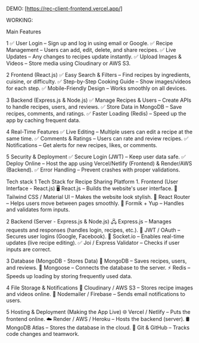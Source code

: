 DEMO:
[https://rec-client-frontend.vercel.app/]


WORKING:

Main Features

1 ✅ User Login – Sign up and log in using email or Google. ✅ Recipe Management – Users can add, edit, delete, and share recipes. ✅ Live Updates – Any changes to recipes update instantly. ✅ Upload Images & Videos – Store media using Cloudinary or AWS S3.

2 Frontend (React.js) ✅ Easy Search & Filters – Find recipes by ingredients, cuisine, or difficulty. ✅ Step-by-Step Cooking Guide – Show images/videos for each step. ✅ Mobile-Friendly Design – Works smoothly on all devices.

3 Backend (Express.js & Node.js) ✅ Manage Recipes & Users – Create APIs to handle recipes, users, and reviews. ✅ Store Data in MongoDB – Save recipes, comments, and ratings. ✅ Faster Loading (Redis) – Speed up the app by caching frequent data.

4 Real-Time Features ✅ Live Editing – Multiple users can edit a recipe at the same time. ✅ Comments & Ratings – Users can rate and review recipes. ✅ Notifications – Get alerts for new recipes, likes, or comments.

5 Security & Deployment ✅ Secure Login (JWT) – Keep user data safe. ✅ Deploy Online – Host the app using Vercel/Netlify (Frontend) & Render/AWS (Backend). ✅ Error Handling – Prevent crashes with proper validations.

Tech stack 
 1 Tech Stack for Recipe Sharing Platform 1. Frontend (User Interface - React.js) 🖥️ React.js – Builds the website's user interface. 🎨 Tailwind CSS / Material UI – Makes the website look stylish. 🔀 React Router – Helps users move between pages smoothly. 📝 Formik + Yup – Handles and validates form inputs.

2 Backend (Server - Express.js & Node.js) 🖧 Express.js – Manages requests and responses (handles login, recipes, etc.). 🔐 JWT / OAuth – Secures user logins (Google, Facebook). 📡 Socket.io – Enables real-time updates (live recipe editing). ✅ Joi / Express Validator – Checks if user inputs are correct.

3 Database (MongoDB - Stores Data) 💾 MongoDB – Saves recipes, users, and reviews. 🔗 Mongoose – Connects the database to the server. ⚡ Redis – Speeds up loading by storing frequently used data.

4 File Storage & Notifications 📸 Cloudinary / AWS S3 – Stores recipe images and videos online. 📧 Nodemailer / Firebase – Sends email notifications to users.

5 Hosting & Deployment (Making the App Live) 🌐 Vercel / Netlify – Puts the frontend online. ☁️ Render / AWS / Heroku – Hosts the backend (server). 🛢️ MongoDB Atlas – Stores the database in the cloud. 📌 Git & GitHub – Tracks code changes and teamwork.

